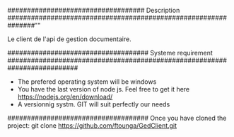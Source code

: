 ################################### Description ###############################################################""

Le client de l'api de gestion documentaire.

#################################### Systeme requirement ##########################################################################

- The prefered operating system will be windows
- You have the last version of node js. Feel free to get it here https://nodejs.org/en/download/
- A versionnig systm. GIT will suit perfectly our needs

####################################
Once you have cloned the project: git clone https://github.com/ftounga/GedClient.git
